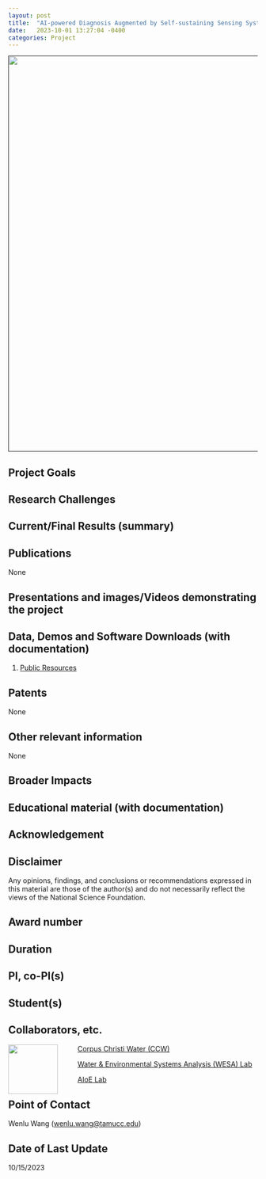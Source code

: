 ```yaml
---
layout: post
title:  "AI-powered Diagnosis Augmented by Self-sustaining Sensing System for Intelligent Wastewater Infrastructure Management"
date:   2023-10-01 13:27:04 -0400
categories: Project
---
```


<a href=""> <img align="center" src="{{ site.url }}{{ site.baseurl }}/images/water.png" style="width: 800px; box-shadow: none;"></a><br>



## Project Goals

## Research Challenges

## Current/Final Results (summary)

## Publications

   None

## Presentations and images/Videos demonstrating the project

## Data, Demos and Software Downloads (with documentation)

   1. [Public Resources](https://github.com/VV123/AI4Hydro)

## Patents
  
   None

## Other relevant information

   None

## Broader Impacts


## Educational material (with documentation)

## Acknowledgement

## Disclaimer

   Any opinions, findings, and conclusions or recommendations expressed in this material are those of the author(s) and do not necessarily reflect the views of the National Science Foundation.

## Award number

## Duration

## PI, co-PI(s)

## Student(s)

## Collaborators, etc.
   
   <img align="left" src="{{ site.url }}{{ site.baseurl }}/images/ccw.png" width="100px" style="margin-right:40px"> [Corpus Christi Water (CCW)](https://www.cctexas.com/departments/water-department)

   [Water & Environmental Systems Analysis (WESA) Lab](https://www.wesalab.com/)

   [AIoE Lab](https://sites.google.com/view/iot-laboratory)


## Point of Contact

   Wenlu Wang (wenlu.wang@tamucc.edu)


## Date of Last Update

   10/15/2023



